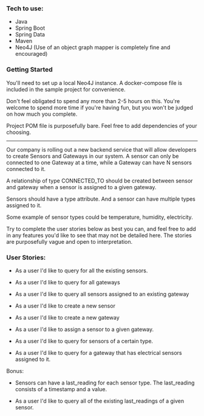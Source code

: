 
### Tech to use:

- Java
- Spring Boot
- Spring Data
- Maven
- Neo4J (Use of an object graph mapper is completely fine and encouraged)

### Getting Started

You'll need to set up a local Neo4J instance. A docker-compose file is included in the sample project for convenience.

Don't feel obligated to spend any more than 2-5 hours on this. You're welcome to spend more time if you're having fun, but you won't be judged on how much you complete.

Project POM file is purposefully bare. Feel free to add dependencies of your choosing. 

---

Our company is rolling out a new backend service that will allow developers to create Sensors and Gateways in our system. 
A sensor can only be connected to one Gateway at a time, while a Gateway can have N sensors connected to it.

A relationship of type CONNECTED_TO should be created between sensor and gateway when a sensor is assigned to a given gateway.

Sensors should have a type attribute. And a sensor can have multiple types assigned to it. 

Some example of sensor types could be temperature, humidity, electricity.

Try to complete the user stories below as best you can, and feel free to add in any features you'd like to see that may not be detailed here. The stories are purposefully vague and open to interpretation.

### User Stories:

- As a user I'd like to query for all the existing sensors.

- As a user I'd like to query for all gateways

- As a user I'd like to query all sensors assigned to an existing gateway

- As a user I'd like to create a new sensor

- As a user I'd like to create a new gateway

- As a user I'd like to assign a sensor to a given gateway.

- As a user I'd like to query for sensors of a certain type.

- As a user I'd like to query for a gateway that has electrical sensors assigned to it.

Bonus:

- Sensors can have a last_reading for each sensor type. The last_reading consists of a timestamp and a value.

- As a user I'd like to query all of the existing last_readings of a given sensor.

